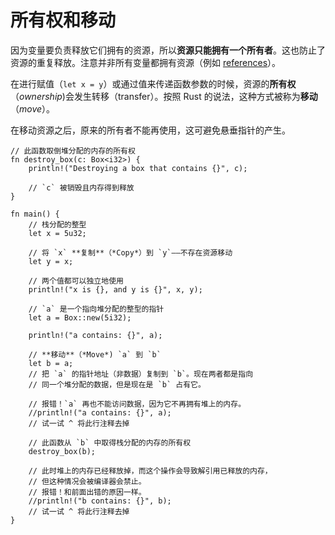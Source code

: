 # 所有权和移动

因为变量要负责释放它们拥有的资源，所以**资源只能拥有一个所有者**。这也防止了资源的重复释放。注意并非所有变量都拥有资源（例如 [references]）。

在进行赋值（`let x = y`）或通过值来传递函数参数的时候，资源的**所有权**（*ownership*)会发生转移（transfer）。按照 Rust 的说法，这种方式被称为**移动**（*move*）。

在移动资源之后，原来的所有者不能再使用，这可避免悬垂指针的产生。

```rust,editable
// 此函数取倒堆分配的内存的所有权
fn destroy_box(c: Box<i32>) {
    println!("Destroying a box that contains {}", c);

    // `c` 被销毁且内存得到释放
}

fn main() {
    // 栈分配的整型
    let x = 5u32;

    // 将 `x` **复制**（*Copy*）到 `y`——不存在资源移动
    let y = x;

    // 两个值都可以独立地使用
    println!("x is {}, and y is {}", x, y);

    // `a` 是一个指向堆分配的整型的指针
    let a = Box::new(5i32);

    println!("a contains: {}", a);

    // **移动**（*Move*) `a` 到 `b`
    let b = a;
    // 把 `a` 的指针地址（非数据）复制到 `b`。现在两者都是指向
    // 同一个堆分配的数据，但是现在是 `b` 占有它。
    
    // 报错！`a` 再也不能访问数据，因为它不再拥有堆上的内存。
    //println!("a contains: {}", a);
    // 试一试 ^ 将此行注释去掉

    // 此函数从 `b` 中取得栈分配的内存的所有权
    destroy_box(b);

    // 此时堆上的内存已经释放掉，而这个操作会导致解引用已释放的内存，
    // 但这种情况会被编译器会禁止。
    // 报错！和前面出错的原因一样。
    //println!("b contains: {}", b);
    // 试一试 ^ 将此行注释去掉
}
```

[references]: ./flow_control/match/destructuring/destructure_pointers.html
